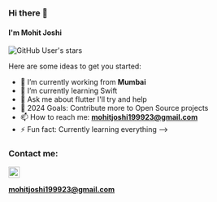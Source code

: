 ### Hi there 👋
#### I'm Mohit Joshi

![GitHub User's stars](https://img.shields.io/github/stars/Mohit-Joshi-dev?style=for-the-badge)


Here are some ideas to get you started:

- 🔭 I’m currently working from **Mumbai**
- 🌱 I’m currently learning Swift
- 💬 Ask me about flutter I'll try and help
- 🥅 2024 Goals: Contribute more to Open Source projects
- 📫 How to reach me:   **mohitjoshi199923@gmail.com**
- ⚡ Fun fact: Currently learning everything
-->

### Contact me:

 <a href="https://www.instagram.com/__rawlin__3301/">
  <img src="https://cdn.jsdelivr.net/npm/simple-icons@v3/icons/instagram.svg" alt="Mohit Joshi | Instagram" width="22px" >
  </a>
  
  **mohitjoshi199923@gmail.com**
